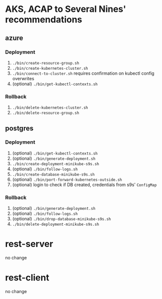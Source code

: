 # AKS, ACAP to Several Nines' recommendations

## __azure__

### Deployment

1. `./bin/create-resource-group.sh`
1. `./bin/create-kubernetes-cluster.sh`
1. `./bin/connect-to-cluster.sh`
    requires confirmation on kubectl config overwrites
1. (optional) `./bin/get-kubectl-contexts.sh`

### Rollback

1. `./bin/delete-kubernetes-cluster.sh`
1. `./bin/delete-resource-group.sh`

## __postgres__

### Deployment

1. (optional) `./bin/get-kubectl-contexts.sh`
1. (optional) `./bin/generate-deployment.sh`
1. `./bin/create-deployment-minikube-s9s.sh`
1. (optional) `./bin/follow-logs.sh`
1. `./bin/create-database-minikube-s9s.sh`
1. (optional) `./bin/port-forward-kubernetes-outside.sh`
1. (optional) login to check if DB created, credentials from s9s' `ConfigMap`

### Rollback

1. (optional) `./bin/generate-deployment.sh`
1. (optional) `./bin/follow-logs.sh`
1. (optional) `./bin/drop-database-minikube-s9s.sh`
1. `./bin/delete-deployment-minikube-s9s.sh`

# __rest-server__

no change

# __rest-client__

no change
